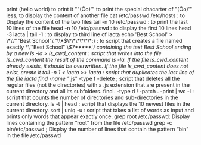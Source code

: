 print (hello world) to print it
"\"(Ôo)'" to print the special chacarter of "(Ôo)'" 
 less, to display the content of another file 
cat /etc/passwd /etc/hosts : to Display the content of the two files
 tail -n 10 /etc/passwd : to print the last 10 lines of the file 
 head -n 10 /etc/passwd : to display the first 10 lines 
head -3 iacta | tail -1 : to display to third line of iacta
echo 'Best School' > \\\*\\\\"'\"Best School\"\\'"\\\\\*\$\\\?\\\*\\\*\\\*\\\*\\\*:\) : to script that creates a file named exactly \*\\'"Best School"\'\\*$\?\*\*\*\*\*:) containing the text Best School ending by a new 
 ls -la > ls_cwd_content : script that writes into the file ls_cwd_content the result of the command ls -la. If the file ls_cwd_content already exists, it should be overwritten. If the file ls_cwd_content does not exist, create it 
 tail -n 1 < iacta >> iacta : script that duplicates the last line of the file iacta
find -name "*.js" -type f -delete ; script that deletes all the regular files (not the directories) with a .js extension that are present in the current directory and all its subfolders.
find . -type d ! -patch . -print | wc -l : script that counts the number of directories and sub-directories in the current directory.
 ls -t | head : script that displays the 10 newest files in the current directory.
sort | uniq -u : script that takes a list of words as input and prints only words that appear exactly once.
grep root /etc/passwd: Display lines containing the pattern “root” from the file /etc/passwd
grep -c bin/etc/passwd ; Display the number of lines that contain the pattern “bin” in the file /etc/passwd
